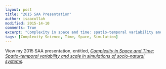 ```yaml
---
layout: post
title: "2015 SAA Presentation"
author: isaacullah
modified: 2015-14-10
comments: True
excerpt: "Complexity in space and time: spatio-temporal variability and scale in simulations of social-ecological systems"
tags: [Complexity Science, Time, Space, Simulation]
---
```


View my 2015 SAA presentation, entitled, [*Complexity in Space and Time: Spatio-temporal variability and scale in simulations of socio-natural systems*](/presentations/saa2015.html).
